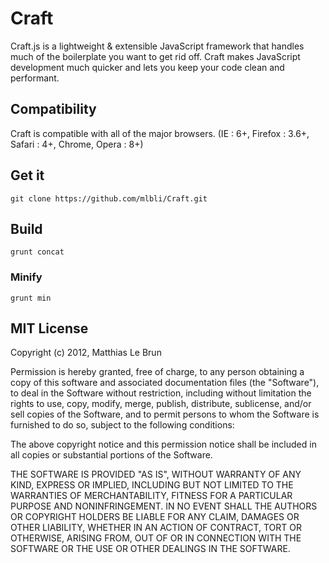 # Craft

Craft.js is a lightweight & extensible JavaScript framework that handles much of the boilerplate you want to get rid off. Craft makes JavaScript development much quicker and lets you keep your code clean and performant.

## Compatibility

Craft is compatible with all of the major browsers. (IE : 6+, Firefox : 3.6+, Safari : 4+, Chrome, Opera : 8+)

## Get it 

```
git clone https://github.com/mlbli/Craft.git
```


## Build

```
grunt concat
```

### Minify

```
grunt min
```


## MIT License
Copyright (c) 2012, Matthias Le Brun

Permission is hereby granted, free of charge, to any person obtaining a copy of this software and associated documentation files (the "Software"), to deal in the Software without restriction, including without limitation the rights to use, copy, modify, merge, publish, distribute, sublicense, and/or sell copies of the Software, and to permit persons to whom the Software is furnished to do so, subject to the following conditions:

The above copyright notice and this permission notice shall be included in all copies or substantial portions of the Software.

THE SOFTWARE IS PROVIDED "AS IS", WITHOUT WARRANTY OF ANY KIND, EXPRESS OR IMPLIED, INCLUDING BUT NOT LIMITED TO THE WARRANTIES OF MERCHANTABILITY, FITNESS FOR A PARTICULAR PURPOSE AND NONINFRINGEMENT. IN NO EVENT SHALL THE AUTHORS OR COPYRIGHT HOLDERS BE LIABLE FOR ANY CLAIM, DAMAGES OR OTHER LIABILITY, WHETHER IN AN ACTION OF CONTRACT, TORT OR OTHERWISE, ARISING FROM, OUT OF OR IN CONNECTION WITH THE SOFTWARE OR THE USE OR OTHER DEALINGS IN THE SOFTWARE.